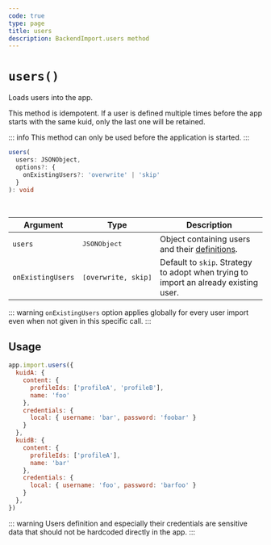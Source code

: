 ```yaml
---
code: true
type: page
title: users
description: BackendImport.users method
---
```


# `users()`

<SinceBadge version="auto-version" />
<CustomBadge type="error" text="Experimental: non-backward compatible changes or removal may occur in any future release."/>

Loads users into the app.

This method is idempotent. If a user is defined multiple times before the app starts with the same kuid, only the last one will be retained.

::: info
This method can only be used before the application is started.
:::

```ts
users(
  users: JSONObject,
  options?: {
    onExistingUsers?: 'overwrite' | 'skip'
  }
): void
```

<br/>

| Argument          | Type                                     | Description                   |
|-------------------|------------------------------------------|-------------------------------|
| `users`           | <pre>JSONObject</pre>                    | Object containing users and their [definitions](/core/2/guides/main-concepts/permissions#users). |
| `onExistingUsers` | <pre>[`overwrite`, `skip`]</pre>         | Default to `skip`. Strategy to adopt when trying to import an already existing user.

::: warning
`onExistingUsers` option applies globally for every user import even when not given in this specific call.
:::

## Usage

```js
app.import.users({
  kuidA: {
    content: {
      profileIds: ['profileA', 'profileB'],
      name: 'foo'
    },
    credentials: {
      local: { username: 'bar', password: 'foobar' }
    }
  },
  kuidB: {
    content: {
      profileIds: ['profileA'],
      name: 'bar'
    },
    credentials: {
      local: { username: 'foo', password: 'barfoo' }
    }
  },
})
```

::: warning
Users definition and especially their credentials are sensitive data that should not be hardcoded directly in the app.
:::
